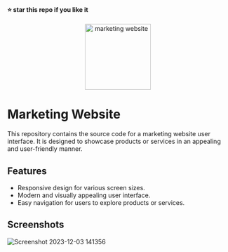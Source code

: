 #### ⭐ star this repo if you like it

<div align="center">
  <img src="https://github.com/kanugurajesh/Marketing-Website/assets/120458029/1c149037-506c-4a57-8707-3c172fe91e1e" alt="marketing website" width=150 height=150>
</div>

# Marketing Website

This repository contains the source code for a marketing website user interface. It is designed to showcase products or services in an appealing and user-friendly manner.

## Features

- Responsive design for various screen sizes.
- Modern and visually appealing user interface.
- Easy navigation for users to explore products or services.

## Screenshots
![Screenshot 2023-12-03 141356](https://github.com/kanugurajesh/Marketing-Website/assets/120458029/2f325c5e-43c4-4a9f-92d5-c453a953bf2f)
